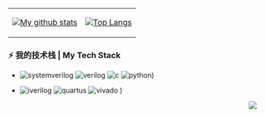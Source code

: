 
<table>
<tr>
<td>

[![My github stats](https://github-readme-stats.vercel.app/api?username=out-of-order55&show_icons=true&include_all_commits=true&hide=issues,contribs&custom_title=My%20GitHub%20Stats)]()

</td>
<td>

[![Top Langs](https://github-readme-stats.vercel.app/api/top-langs/?username=out-of-order55&layout=compact&langs_count=4)]()

</td>
</tr>
</table>


### ⚡ 我的技术栈 | My Tech Stack

* ![systemverilog](https://img.shields.io/badge/-SystemVerilog-CAD09D.svg) ![verilog](https://img.shields.io/badge/-Verilog-8985F0.svg) ![c](https://img.shields.io/badge/-C/C++-red?logo=c&logoColor=ffffff) ![python](https://img.shields.io/badge/-Python-3776AB?logo=python&logoColor=ffffff))

* ![iverilog](https://img.shields.io/badge/-iverilog-green.svg) ![quartus](https://img.shields.io/badge/-Quartus-blue.svg?logo=intel&logoColor=ffffff) ![vivado](https://img.shields.io/badge/-Vivado-FF1010.svg?logo=xilinx&logoColor=ffffff) )



<img align="right" src="https://komarev.com/ghpvc/?username=out-of-order55&color=green">


